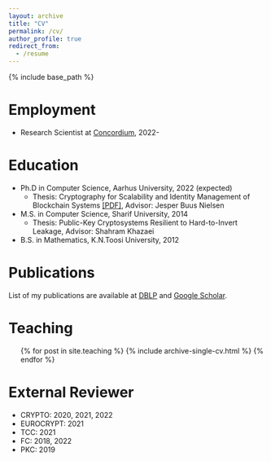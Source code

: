 ```yaml
---
layout: archive
title: "CV"
permalink: /cv/
author_profile: true
redirect_from:
  - /resume
---
```


{% include base_path %}

Employment
======
* Research Scientist at <a href="https://www.concordium.com/">Concordium</a>, 2022-

Education
======
* Ph.D in Computer Science, Aarhus University, 2022 (expected)
	* Thesis: Cryptography for Scalability and Identity Management of Blockchain Systems <a href="thesis.pdf">[PDF]</a>, Advisor: Jesper Buus Nielsen
* M.S. in Computer Science, Sharif University, 2014
	* Thesis: Public-Key Cryptosystems Resilient to Hard-to-Invert Leakage, Advisor: Shahram Khazaei
* B.S. in Mathematics, K.N.Toosi University, 2012



Publications
======
List of my publications are available at <a href="https://dblp.org/pid/251/1432.html">DBLP</a> and <a href="https://scholar.google.com/citations?user=5KhiILoAAAAJ&hl=en">Google Scholar</a>.
  
  
Teaching
======
  <ul>{% for post in site.teaching %}
    {% include archive-single-cv.html %}
  {% endfor %}</ul>
 
 
External Reviewer
======
* CRYPTO: 2020, 2021, 2022
* EUROCRYPT: 2021
* TCC: 2021
* FC: 2018, 2022
* PKC: 2019
  
